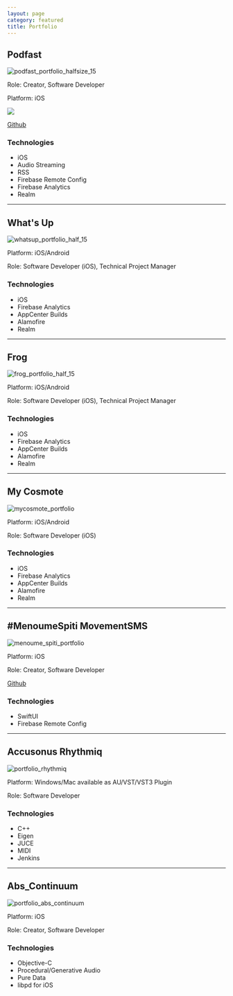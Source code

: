 ```yaml
---
layout: page
category: featured
title: Portfolio
---
```


## Podfast

![podfast_portfolio_halfsize_15](../assets/images/podfast_portfolio_halfsize_15.gif)

Role: Creator, Software Developer

Platform: iOS

[<img src="../assets/images/download_on_the_app_store.svg">](https://apps.apple.com/us/app/podfast/id1507685149?ls=1)

[Github](https://github.com/orjpap/podfast)

### Technologies

* iOS
* Audio Streaming
* RSS
* Firebase Remote Config
* Firebase Analytics
* Realm

---

## What's Up

![whatsup_portfolio_half_15](../assets/images/whatsup_portfolio_half_15.gif?lastModify=1587313622)

Platform: iOS/Android

Role: Software Developer (iOS), Technical Project Manager

### Technologies

* iOS
* Firebase Analytics
* AppCenter Builds
* Alamofire
* Realm

---

## Frog

![frog_portfolio_half_15](../assets/images/frog_portfolio_half_15.gif)

Platform: iOS/Android

Role: Software Developer (iOS), Technical Project Manager

### Technologies

* iOS
* Firebase Analytics
* AppCenter Builds
* Alamofire
* Realm

---

## My Cosmote

![mycosmote_portfolio](../assets/images/mycosmote_portfolio.gif)

Platform: iOS/Android

Role: Software Developer (iOS)

### Technologies

* iOS
* Firebase Analytics
* AppCenter Builds
* Alamofire
* Realm

---

## #MenoumeSpiti MovementSMS

![menoume_spiti_portfolio](../assets/images/menoume_spiti_portfolio.png)

Platform: iOS

Role: Creator, Software Developer

[Github](https://github.com/orjpap/MenoumeSpiti-MovementSMS)

### Technologies

* SwiftUI
* Firebase Remote Config

---

## Accusonus Rhythmiq

![portfolio_rhythmiq](../assets/images/portfolio_rhythmiq.png)

Platform: Windows/Mac available as AU/VST/VST3 Plugin

Role: Software Developer

### Technologies

* C++
* Eigen
* JUCE
* MIDI
* Jenkins

---

## Abs_Continuum

![portfolio_abs_continuum](../assets/images/portfolio_abs_continuum.png)

Platform: iOS

Role: Creator, Software Developer

### Technologies

* Objective-C
* Procedural/Generative Audio
* Pure Data
* libpd for iOS